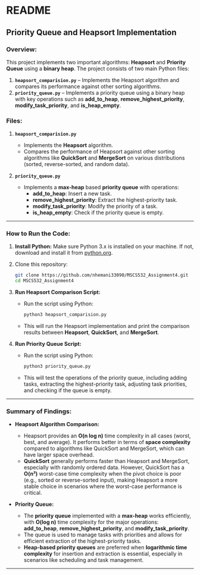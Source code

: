 
# README

## **Priority Queue and Heapsort Implementation**

### **Overview:**
This project implements two important algorithms: **Heapsort** and **Priority Queue** using a **binary heap**. The project consists of two main Python files:
1. **`heapsort_comparision.py`** – Implements the Heapsort algorithm and compares its performance against other sorting algorithms.
2. **`priority_queue.py`** – Implements a priority queue using a binary heap with key operations such as **add_to_heap**, **remove_highest_priority**, **modify_task_priority**, and **is_heap_empty**.

### **Files:**
1. **`heapsort_comparision.py`**
   - Implements the **Heapsort** algorithm.
   - Compares the performance of Heapsort against other sorting algorithms like **QuickSort** and **MergeSort** on various distributions (sorted, reverse-sorted, and random data).

2. **`priority_queue.py`**
   - Implements a **max-heap** based **priority queue** with operations:
     - **add_to_heap**: Insert a new task.
     - **remove_highest_priority**: Extract the highest-priority task.
     - **modify_task_priority**: Modify the priority of a task.
     - **is_heap_empty**: Check if the priority queue is empty.

---

### **How to Run the Code:**

1. **Install Python:**
   Make sure Python 3.x is installed on your machine. If not, download and install it from [python.org](https://www.python.org/).

2. Clone this repository:
    ```bash
   git clone https://github.com/nhemani33090/MSCS532_Assignment4.git
   cd MSCS532_Assignment4
   ```

3. **Run Heapsort Comparison Script:**
   - Run the script using Python:
     ```bash
     python3 heapsort_comparision.py
     ```
   - This will run the Heapsort implementation and print the comparison results between **Heapsort**, **QuickSort**, and **MergeSort**.

4. **Run Priority Queue Script:**
   - Run the script using Python:
     ```bash
     python3 priority_queue.py
     ```
   - This will test the operations of the priority queue, including adding tasks, extracting the highest-priority task, adjusting task priorities, and checking if the queue is empty.

---

### **Summary of Findings:**

- **Heapsort Algorithm Comparison:**
  - Heapsort provides an **O(n log n)** time complexity in all cases (worst, best, and average). It performs better in terms of **space complexity** compared to algorithms like QuickSort and MergeSort, which can have larger space overhead.
  - **QuickSort** generally performs faster than Heapsort and MergeSort, especially with randomly ordered data. However, QuickSort has a **O(n²)** worst-case time complexity when the pivot choice is poor (e.g., sorted or reverse-sorted input), making Heapsort a more stable choice in scenarios where the worst-case performance is critical.

- **Priority Queue:**
  - The **priority queue** implemented with a **max-heap** works efficiently, with **O(log n)** time complexity for the major operations: **add_to_heap**, **remove_highest_priority**, and **modify_task_priority**.
  - The queue is used to manage tasks with priorities and allows for efficient extraction of the highest-priority tasks.
  - **Heap-based priority queues** are preferred when **logarithmic time complexity** for insertion and extraction is essential, especially in scenarios like scheduling and task management.

---
